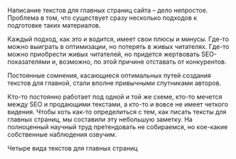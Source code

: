 Написание текстов для главных страниц сайта – дело непростое. Проблема в том, что существует сразу несколько подходов к подготовке таких материалов.

Каждый подход, как это и водится, имеет свои плюсы и минусы. Где-то можно выиграть в оптимизации, но потерять в живых читателях. Где-то можно приобрести живых читателей, но придется жертвовать SEO-показателями и, возможно, по этой причине отставать от конкурентов.

Постоянные сомнения, касающиеся оптимальных путей создания текстов для главной, стали вполне привычными спутниками авторов.

Кто-то постоянно работает под одной и той же схеме, кто-то мечется между SEO и продающими текстами, а кто-то и вовсе не имеет четкого видения. Чтобы хоть как-то определиться с тем, как писать тексты для главных страниц, мы составили эту небольшую заметку. На полноценный научный труд претендовать не собираемся, но кое-какие собственные наблюдения озвучим.

Четыре вида текстов для главных страниц
